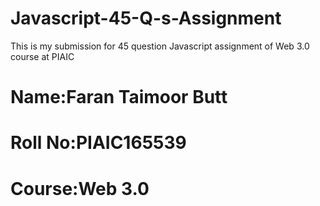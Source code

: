 # Javascript-45-Q-s-Assignment
This is my submission for 45 question Javascript assignment of Web 3.0 course at PIAIC
# Name:Faran Taimoor Butt
# Roll No:PIAIC165539
# Course:Web 3.0
